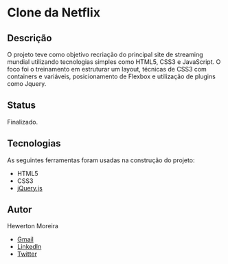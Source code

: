 # Clone da Netflix

## Descrição
O projeto teve como objetivo recriação do principal site de streaming mundial utilizando tecnologias simples como HTML5, CSS3 e JavaScript. O foco foi o treinamento em estruturar um layout, técnicas de CSS3 com containers e variáveis, posicionamento de Flexbox e utilização de plugins como Jquery.

## Status
Finalizado.

## Tecnologias 
As seguintes ferramentas foram usadas na construção do projeto:

- HTML5
- CSS3
- [jQuery.js](https://jquery.com/)

## Autor
Hewerton Moreira

- [Gmail](mailto:hewertonfm@gmail.com)
- [LinkedIn](https://www.linkedin.com/in/hewerton-moreira-ba277354/)
- [Twitter](https://www.twitter.com/notrew3h)

